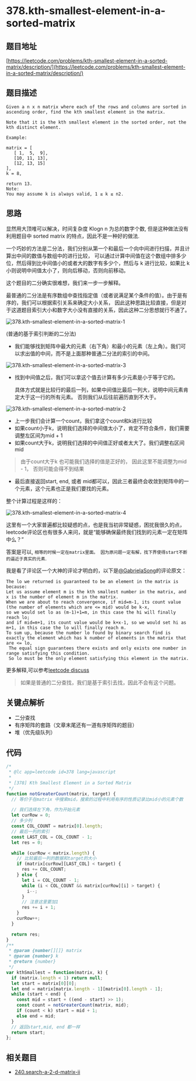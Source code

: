 # 378.kth-smallest-element-in-a-sorted-matrix

## 题目地址

[https://leetcode.com/problems/kth-smallest-element-in-a-sorted-matrix/description/](https://leetcode.com/problems/kth-smallest-element-in-a-sorted-matrix/description/)

## 题目描述

```text
Given a n x n matrix where each of the rows and columns are sorted in ascending order, find the kth smallest element in the matrix.

Note that it is the kth smallest element in the sorted order, not the kth distinct element.

Example:

matrix = [
   [ 1,  5,  9],
   [10, 11, 13],
   [12, 13, 15]
],
k = 8,

return 13.
Note:
You may assume k is always valid, 1 ≤ k ≤ n2.
```

## 思路

显然用大顶堆可以解决，时间复杂度 Klogn n 为总的数字个数, 但是这种做法没有利用题目中 sorted matrix 的特点，因此不是一种好的做法.

一个巧妙的方法是二分法，我们分别从第一个和最后一个向中间进行扫描，并且计算出中间的数值与数组中的进行比较， 可以通过计算中间值在这个数组中排多少位，然后得到比中间值小的或者大的数字有多少个，然后与 k 进行比较，如果比 k 小则说明中间值太小了，则向后移动，否则向前移动。

这个题目的二分确实很难想，我们来一步一步解释。

最普通的二分法是有序数组中查找指定值（或者说满足某个条件的值）。由于是有序的，我们可以根据索引关系来确定大小关系， 因此这种思路比较直接，但是对于这道题目索引大小和数字大小没有直接的关系，因此这种二分思想就行不通了。

![378.kth-smallest-element-in-a-sorted-matrix-1](../.gitbook/assets/378.kth-smallest-element-in-a-sorted-matrix-1.jpg)

\(普通的基于索引判断的二分法\)

* 我们能够找到矩阵中最大的元素（右下角）和最小的元素（左上角）。我们可以求出值的中间，而不是上面那种普通二分法的索引的中间。

![378.kth-smallest-element-in-a-sorted-matrix-3](../.gitbook/assets/378.kth-smallest-element-in-a-sorted-matrix-3.jpg)

* 找到中间值之后，我们可以拿这个值去计算有多少元素是小于等于它的。

  具体方式就是比较行的最后一列，如果中间值比最后一列大，说明中间元素肯定大于这一行的所有元素。 否则我们从后往前遍历直到不大于。

![378.kth-smallest-element-in-a-sorted-matrix-2](../.gitbook/assets/378.kth-smallest-element-in-a-sorted-matrix-2.jpg)

* 上一步我们会计算一个count，我们拿这个count和k进行比较
* 如果count小于k，说明我们选择的中间值太小了，肯定不符合条件，我们需要调整左区间为mid + 1
* 如果count大于k，说明我们选择的中间值正好或者太大了。我们调整右区间 mid

> 由于count大于k 也可能我们选择的值是正好的， 因此这里不能调整为mid - 1， 否则可能会得不到结果

* 最后直接返回start, end, 或者 mid都可以，因此三者最终会收敛到矩阵中的一个元素，这个元素也正是我们要找的元素。

整个计算过程是这样的：

![378.kth-smallest-element-in-a-sorted-matrix-4](../.gitbook/assets/378.kth-smallest-element-in-a-sorted-matrix-4.jpg)

这里有一个大家普遍都比较疑惑的点，也是我当初非常疑惑，困扰我很久的点， leetcode评论区也有很多人来问，就是“能够确保最终我们找到的元素一定在矩阵中么？”

答案是可以, `相等的时候一定在matrix里面。 因为原问题一定有解，找下界使得start不断的逼近于真实的元素`.

我是看了评论区一个大神的评论才明白的，以下是[@GabrielaSong](https://leetcode.com/gabrielasong/)的评论原文：

```text
The lo we returned is guaranteed to be an element in the matrix is because:
Let us assume element m is the kth smallest number in the matrix, and x is the number of element m in the matrix.
When we are about to reach convergence, if mid=m-1, its count value (the number of elements which are <= mid) would be k-x, 
so we would set lo as (m-1)+1=m, in this case the hi will finally reach lo; 
and if mid=m+1, its count value would be k+x-1, so we would set hi as m+1, in this case the lo will finally reach m.
To sum up, because the number lo found by binary search find is exactly the element which has k number of elements in the matrix that are <= lo,
 The equal sign guarantees there exists and only exists one number in range satisfying this condition. 
 So lo must be the only element satisfying this element in the matrix.
```

更多解释,可以参考[leetcode discuss](https://leetcode.com/problems/kth-smallest-element-in-a-sorted-matrix/discuss/85173/Share-my-thoughts-and-Clean-Java-Code)

> 如果是普通的二分查找，我们是基于索引去找，因此不会有这个问题。

## 关键点解析

* 二分查找
* 有序矩阵的套路（文章末尾还有一道有序矩阵的题目）
* 堆（优先级队列）

## 代码

```javascript
/*
 * @lc app=leetcode id=378 lang=javascript
 *
 * [378] Kth Smallest Element in a Sorted Matrix
 */
function notGreaterCount(matrix, target) {
  // 等价于在matrix 中搜索mid，搜索的过程中利用有序的性质记录比mid小的元素个数

  // 我们选择左下角，作为开始元素
  let curRow = 0;
  // 多少列
  const COL_COUNT = matrix[0].length;
  // 最后一列的索引
  const LAST_COL = COL_COUNT - 1;
  let res = 0;

  while (curRow < matrix.length) {
    // 比较最后一列的数据和target的大小
    if (matrix[curRow][LAST_COL] < target) {
      res += COL_COUNT;
    } else {
      let i = COL_COUNT - 1;
      while (i < COL_COUNT && matrix[curRow][i] > target) {
        i--;
      }
      // 注意这里要加1
      res += i + 1;
    }
    curRow++;
  }

  return res;
}
/**
 * @param {number[][]} matrix
 * @param {number} k
 * @return {number}
 */
var kthSmallest = function(matrix, k) {
  if (matrix.length < 1) return null;
  let start = matrix[0][0];
  let end = matrix[matrix.length - 1][matrix[0].length - 1];
  while (start < end) {
    const mid = start + ((end - start) >> 1);
    const count = notGreaterCount(matrix, mid);
    if (count < k) start = mid + 1;
    else end = mid;
  }
  // 返回start,mid, end 都一样
  return start;
};
```

## 相关题目

* [240.search-a-2-d-matrix-ii](240.search-a-2-d-matrix-ii.md)

